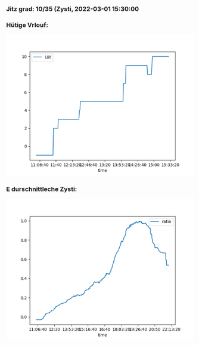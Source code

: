 ### Jitz grad: 10/35 (Zysti, 2022-03-01 15:30:00

### Hütige Vrlouf:
![Graph](Today.png)

### E durschnittleche Zysti:
![Graph](Zysti.png)